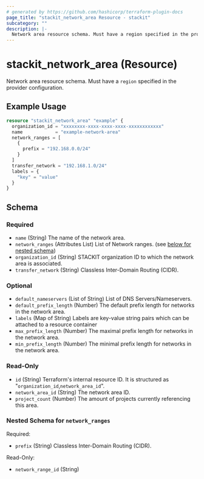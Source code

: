 ```yaml
---
# generated by https://github.com/hashicorp/terraform-plugin-docs
page_title: "stackit_network_area Resource - stackit"
subcategory: ""
description: |-
  Network area resource schema. Must have a region specified in the provider configuration.
---
```


# stackit_network_area (Resource)

Network area resource schema. Must have a `region` specified in the provider configuration.

## Example Usage

```terraform
resource "stackit_network_area" "example" {
  organization_id = "xxxxxxxx-xxxx-xxxx-xxxx-xxxxxxxxxxxx"
  name            = "example-network-area"
  network_ranges = [
    {
      prefix = "192.168.0.0/24"
    }
  ]
  transfer_network = "192.168.1.0/24"
  labels = {
    "key" = "value"
  }
}
```

<!-- schema generated by tfplugindocs -->
## Schema

### Required

- `name` (String) The name of the network area.
- `network_ranges` (Attributes List) List of Network ranges. (see [below for nested schema](#nestedatt--network_ranges))
- `organization_id` (String) STACKIT organization ID to which the network area is associated.
- `transfer_network` (String) Classless Inter-Domain Routing (CIDR).

### Optional

- `default_nameservers` (List of String) List of DNS Servers/Nameservers.
- `default_prefix_length` (Number) The default prefix length for networks in the network area.
- `labels` (Map of String) Labels are key-value string pairs which can be attached to a resource container
- `max_prefix_length` (Number) The maximal prefix length for networks in the network area.
- `min_prefix_length` (Number) The minimal prefix length for networks in the network area.

### Read-Only

- `id` (String) Terraform's internal resource ID. It is structured as "`organization_id`,`network_area_id`".
- `network_area_id` (String) The network area ID.
- `project_count` (Number) The amount of projects currently referencing this area.

<a id="nestedatt--network_ranges"></a>
### Nested Schema for `network_ranges`

Required:

- `prefix` (String) Classless Inter-Domain Routing (CIDR).

Read-Only:

- `network_range_id` (String)
